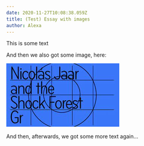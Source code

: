 ```yaml
---
date: 2020-11-27T10:08:38.059Z
title: (Test) Essay with images
author: Alexa
---
```

This is some text

And then we also got some image, here:

![Blue image saying "Nicolas Jaar and the Shockforest Gr"](shockforest-test-image.jpg "An Image Title")

And then, afterwards, we got some more text again...